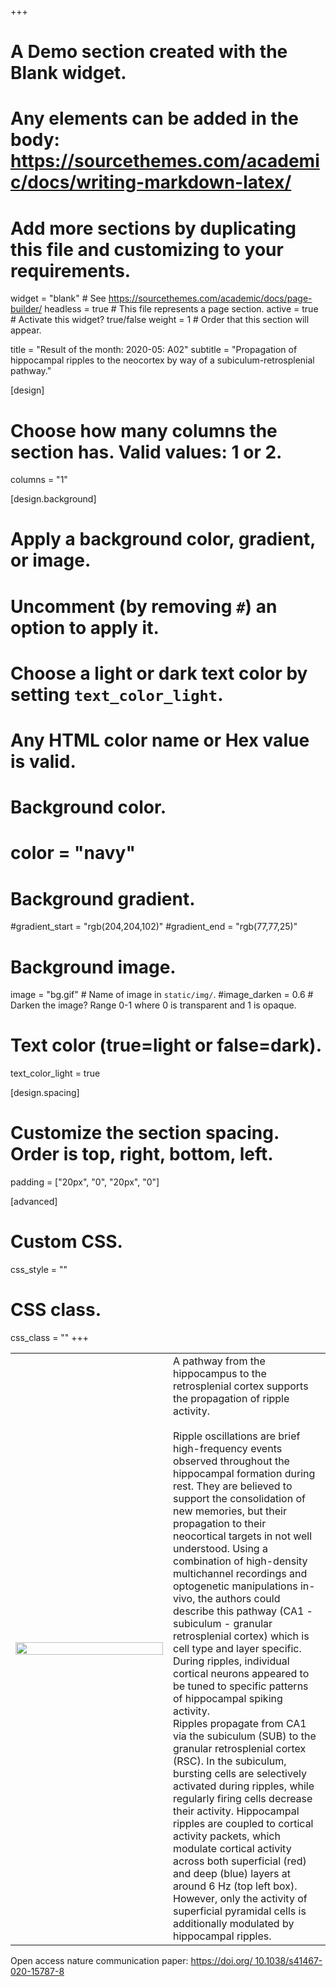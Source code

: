 +++
# A Demo section created with the Blank widget.
# Any elements can be added in the body: https://sourcethemes.com/academic/docs/writing-markdown-latex/
# Add more sections by duplicating this file and customizing to your requirements.

widget = "blank"  # See https://sourcethemes.com/academic/docs/page-builder/
headless = true  # This file represents a page section.
active = true  # Activate this widget? true/false
weight = 1  # Order that this section will appear.

title = "Result of the month: 2020-05: A02"
subtitle = "Propagation of hippocampal ripples to the neocortex by way of a subiculum-retrosplenial pathway."

[design]
  # Choose how many columns the section has. Valid values: 1 or 2.
  columns = "1"

[design.background]
  # Apply a background color, gradient, or image.
  #   Uncomment (by removing `#`) an option to apply it.
  #   Choose a light or dark text color by setting `text_color_light`.
  #   Any HTML color name or Hex value is valid.

  # Background color.
  # color = "navy"
  
  # Background gradient.
  #gradient_start = "rgb(204,204,102)"
  #gradient_end = "rgb(77,77,25)"
  
  # Background image.
   image = "bg.gif"  # Name of image in `static/img/`.
   #image_darken = 0.6  # Darken the image? Range 0-1 where 0 is transparent and 1 is opaque.

  # Text color (true=light or false=dark).
  text_color_light = true

[design.spacing]
  # Customize the section spacing. Order is top, right, bottom, left.
  padding = ["20px", "0", "20px", "0"]

[advanced]
 # Custom CSS. 
 css_style = ""
 
 # CSS class.
 css_class = ""
+++



<table id="Main table" style="background-color:rgba(0, 0, 25, 0);border-collapse: collapse;">
<tr ></tr>
  <tr >
    <td width = "50%"><img src = "RG/Noam.tif",  width= "100%" ></td>
    <td> A pathway from the hippocampus to the retrosplenial cortex supports the propagation of ripple activity.
    <br><br>
    Ripple oscillations are brief high-frequency events observed throughout the hippocampal formation during rest. They  are believed to support the consolidation of new memories, but their propagation to their neocortical targets in not well understood. Using a combination of high-density multichannel recordings and optogenetic manipulations in-vivo, the authors could describe this pathway (CA1 - subiculum - granular retrosplenial cortex) which is cell type and layer specific.  During ripples, individual cortical neurons appeared to be tuned to specific patterns of hippocampal spiking activity.
    <br>
Ripples propagate from CA1 via the subiculum (SUB) to the granular retrosplenial cortex (RSC). In the subiculum, bursting cells are selectively activated during ripples, while regularly firing cells decrease their activity. Hippocampal ripples are coupled to cortical activity packets, which modulate cortical activity across both superficial (red) and deep (blue) layers at around 6 Hz (top left box). However, only the activity of superficial pyramidal cells is additionally modulated by hippocampal ripples.
    </td> 
    
  </tr>
  </table>
  


Open access nature communication paper: [https://doi.org/ 10.1038/s41467-020-15787-8](https://doi.org/10.1038/s41467-020-15787-8)
